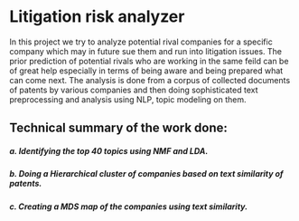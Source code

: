 # Litigation risk analyzer

In this project we try to analyze potential rival companies for a specific company which may in future sue them and run into litigation issues. The prior
prediction of potential rivals who are working in the same feild can be of great help especially in terms of being aware and being prepared what 
can come next. The analysis is done from a corpus of collected documents of patents by various companies and then doing sophisticated text preprocessing and analysis using NLP, topic modeling on them.

## Technical summary of the work done:
##### a. Identifying the top 40 topics using NMF and LDA.
##### b. Doing a Hierarchical cluster of companies based on text similarity of patents.
##### c. Creating a MDS map of the companies using text similarity.
